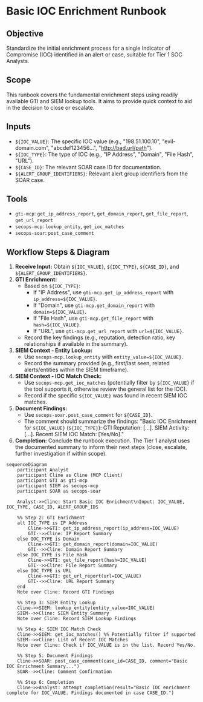 # Basic IOC Enrichment Runbook

## Objective

Standardize the initial enrichment process for a single Indicator of Compromise (IOC) identified in an alert or case, suitable for Tier 1 SOC Analysts.

## Scope

This runbook covers the fundamental enrichment steps using readily available GTI and SIEM lookup tools. It aims to provide quick context to aid in the decision to close or escalate.

## Inputs

*   `${IOC_VALUE}`: The specific IOC value (e.g., "198.51.100.10", "evil-domain.com", "abcdef123456...", "http://bad.url/path").
*   `${IOC_TYPE}`: The type of IOC (e.g., "IP Address", "Domain", "File Hash", "URL").
*   `${CASE_ID}`: The relevant SOAR case ID for documentation.
*   `${ALERT_GROUP_IDENTIFIERS}`: Relevant alert group identifiers from the SOAR case.

## Tools

*   `gti-mcp`: `get_ip_address_report`, `get_domain_report`, `get_file_report`, `get_url_report`
*   `secops-mcp`: `lookup_entity`, `get_ioc_matches`
*   `secops-soar`: `post_case_comment`

## Workflow Steps & Diagram

1.  **Receive Input:** Obtain `${IOC_VALUE}`, `${IOC_TYPE}`, `${CASE_ID}`, and `${ALERT_GROUP_IDENTIFIERS}`.
2.  **GTI Enrichment:**
    *   Based on `${IOC_TYPE}`:
        *   If "IP Address", use `gti-mcp.get_ip_address_report` with `ip_address=${IOC_VALUE}`.
        *   If "Domain", use `gti-mcp.get_domain_report` with `domain=${IOC_VALUE}`.
        *   If "File Hash", use `gti-mcp.get_file_report` with `hash=${IOC_VALUE}`.
        *   If "URL", use `gti-mcp.get_url_report` with `url=${IOC_VALUE}`.
    *   Record the key findings (e.g., reputation, detection ratio, key relationships if available in the summary).
3.  **SIEM Context - Entity Lookup:**
    *   Use `secops-mcp.lookup_entity` with `entity_value=${IOC_VALUE}`.
    *   Record the summary provided (e.g., first/last seen, related alerts/entities within the SIEM timeframe).
4.  **SIEM Context - IOC Match Check:**
    *   Use `secops-mcp.get_ioc_matches` (potentially filter by `${IOC_VALUE}` if the tool supports it, otherwise review the general list for the IOC).
    *   Record if the specific `${IOC_VALUE}` was found in recent SIEM IOC matches.
5.  **Document Findings:**
    *   Use `secops-soar.post_case_comment` for `${CASE_ID}`.
    *   The comment should summarize the findings: "Basic IOC Enrichment for `${IOC_VALUE}` (`${IOC_TYPE}`): GTI Reputation: [...]. SIEM Activity: [...]. Recent SIEM IOC Match: [Yes/No]."
6.  **Completion:** Conclude the runbook execution. The Tier 1 analyst uses the documented summary to inform their next steps (close, escalate, further investigation if within scope).

```{mermaid}
sequenceDiagram
    participant Analyst
    participant Cline as Cline (MCP Client)
    participant GTI as gti-mcp
    participant SIEM as secops-mcp
    participant SOAR as secops-soar

    Analyst->>Cline: Start Basic IOC Enrichment\nInput: IOC_VALUE, IOC_TYPE, CASE_ID, ALERT_GROUP_IDS

    %% Step 2: GTI Enrichment
    alt IOC_TYPE is IP Address
        Cline->>GTI: get_ip_address_report(ip_address=IOC_VALUE)
        GTI-->>Cline: IP Report Summary
    else IOC_TYPE is Domain
        Cline->>GTI: get_domain_report(domain=IOC_VALUE)
        GTI-->>Cline: Domain Report Summary
    else IOC_TYPE is File Hash
        Cline->>GTI: get_file_report(hash=IOC_VALUE)
        GTI-->>Cline: File Report Summary
    else IOC_TYPE is URL
        Cline->>GTI: get_url_report(url=IOC_VALUE)
        GTI-->>Cline: URL Report Summary
    end
    Note over Cline: Record GTI Findings

    %% Step 3: SIEM Entity Lookup
    Cline->>SIEM: lookup_entity(entity_value=IOC_VALUE)
    SIEM-->>Cline: SIEM Entity Summary
    Note over Cline: Record SIEM Lookup Findings

    %% Step 4: SIEM IOC Match Check
    Cline->>SIEM: get_ioc_matches() %% Potentially filter if supported
    SIEM-->>Cline: List of Recent IOC Matches
    Note over Cline: Check if IOC_VALUE is in the list. Record Yes/No.

    %% Step 5: Document Findings
    Cline->>SOAR: post_case_comment(case_id=CASE_ID, comment="Basic IOC Enrichment Summary...")
    SOAR-->>Cline: Comment Confirmation

    %% Step 6: Completion
    Cline->>Analyst: attempt_completion(result="Basic IOC enrichment complete for IOC_VALUE. Findings documented in case CASE_ID.")
